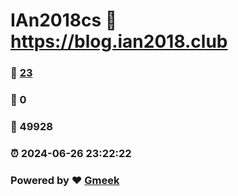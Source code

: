 # IAn2018cs :link: https://blog.ian2018.club 
### :page_facing_up: [23](https://blog.ian2018.club/tag.html) 
### :speech_balloon: 0 
### :hibiscus: 49928 
### :alarm_clock: 2024-06-26 23:22:22 
### Powered by :heart: [Gmeek](https://github.com/Meekdai/Gmeek)
